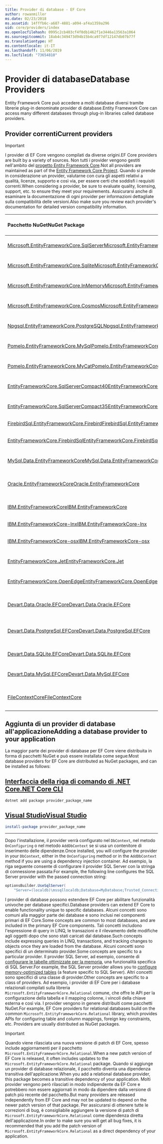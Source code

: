 ```yaml
---
title: Provider di database - EF Core
author: rowanmiller
ms.date: 02/23/2018
ms.assetid: 14fffb6c-a687-4881-a094-af4a1359a296
uid: core/providers/index
ms.openlocfilehash: 0995c2cb403cf4f0db1462f1e3446a13563a1064
ms.sourcegitcommit: 18ab4c349473d94b15b4ca977df12147db07b77f
ms.translationtype: HT
ms.contentlocale: it-IT
ms.lasthandoff: 11/06/2019
ms.locfileid: "73654810"
---
```

# <a name="database-providers"></a><span data-ttu-id="28ed2-102">Provider di database</span><span class="sxs-lookup"><span data-stu-id="28ed2-102">Database Providers</span></span>

<span data-ttu-id="28ed2-103">Entity Framework Core può accedere a molti database diversi tramite librerie plug-in denominate provider di database.</span><span class="sxs-lookup"><span data-stu-id="28ed2-103">Entity Framework Core can access many different databases through plug-in libraries called database providers.</span></span>

## <a name="current-providers"></a><span data-ttu-id="28ed2-104">Provider correnti</span><span class="sxs-lookup"><span data-stu-id="28ed2-104">Current providers</span></span>

> [!IMPORTANT]  
> <span data-ttu-id="28ed2-105">I provider di EF Core vengono compilati da diverse origini.</span><span class="sxs-lookup"><span data-stu-id="28ed2-105">EF Core providers are built by a variety of sources.</span></span> <span data-ttu-id="28ed2-106">Non tutti i provider vengono gestiti nell'ambito del [progetto Entity Framework Core](https://github.com/aspnet/EntityFrameworkCore).</span><span class="sxs-lookup"><span data-stu-id="28ed2-106">Not all providers are maintained as part of the [Entity Framework Core Project](https://github.com/aspnet/EntityFrameworkCore).</span></span> <span data-ttu-id="28ed2-107">Quando si prende in considerazione un provider, valutarne con cura gli aspetti relativi a qualità, licenze, supporto e così via, per essere certi che soddisfi i requisiti correnti.</span><span class="sxs-lookup"><span data-stu-id="28ed2-107">When considering a provider, be sure to evaluate quality, licensing, support, etc. to ensure they meet your requirements.</span></span> <span data-ttu-id="28ed2-108">Assicurarsi anche di esaminare la documentazione di ogni provider per informazioni dettagliate sulla compatibilità delle versioni.</span><span class="sxs-lookup"><span data-stu-id="28ed2-108">Also make sure you review each provider's documentation for detailed version compatibility information.</span></span>

| <span data-ttu-id="28ed2-109">Pacchetto NuGet</span><span class="sxs-lookup"><span data-stu-id="28ed2-109">NuGet Package</span></span>                                                                                                        | <span data-ttu-id="28ed2-110">Motori di database supportati</span><span class="sxs-lookup"><span data-stu-id="28ed2-110">Supported database engines</span></span> | <span data-ttu-id="28ed2-111">Gestore / fornitore</span><span class="sxs-lookup"><span data-stu-id="28ed2-111">Maintainer / Vendor</span></span>                                                           | <span data-ttu-id="28ed2-112">Note / requisiti</span><span class="sxs-lookup"><span data-stu-id="28ed2-112">Notes / Requirements</span></span> | <span data-ttu-id="28ed2-113">Collegamenti utili</span><span class="sxs-lookup"><span data-stu-id="28ed2-113">Useful links</span></span>                                                                                                                                                                                       |
|:---------------------------------------------------------------------------------------------------------------------|:---------------------------|:------------------------------------------------------------------------------|:---------------------|:---------------------------------------------------------------------------------------------------------------------------------------------------------------------------------------------------|
| [<span data-ttu-id="28ed2-114">Microsoft.EntityFrameworkCore.SqlServer</span><span class="sxs-lookup"><span data-stu-id="28ed2-114">Microsoft.EntityFrameworkCore.SqlServer</span></span>](https://www.nuget.org/packages/Microsoft.EntityFrameworkCore.SqlServer)    | <span data-ttu-id="28ed2-115">SQL Server 2012 e versioni successive</span><span class="sxs-lookup"><span data-stu-id="28ed2-115">SQL Server 2012 onwards</span></span>    | <span data-ttu-id="28ed2-116">[Progetto EF Core](https://github.com/aspnet/EntityFrameworkCore/) (Microsoft)</span><span class="sxs-lookup"><span data-stu-id="28ed2-116">[EF Core Project](https://github.com/aspnet/EntityFrameworkCore/) (Microsoft)</span></span> |                      | [<span data-ttu-id="28ed2-117">docs</span><span class="sxs-lookup"><span data-stu-id="28ed2-117">docs</span></span>](xref:core/providers/sql-server/index)                                                                                                                                                       |
| [<span data-ttu-id="28ed2-118">Microsoft.EntityFrameworkCore.Sqlite</span><span class="sxs-lookup"><span data-stu-id="28ed2-118">Microsoft.EntityFrameworkCore.Sqlite</span></span>](https://www.nuget.org/packages/Microsoft.EntityFrameworkCore.Sqlite)          | <span data-ttu-id="28ed2-119">SQLite 3.7 e versioni successive</span><span class="sxs-lookup"><span data-stu-id="28ed2-119">SQLite 3.7 onwards</span></span>         | <span data-ttu-id="28ed2-120">[Progetto EF Core](https://github.com/aspnet/EntityFrameworkCore/) (Microsoft)</span><span class="sxs-lookup"><span data-stu-id="28ed2-120">[EF Core Project](https://github.com/aspnet/EntityFrameworkCore/) (Microsoft)</span></span> |                      | [<span data-ttu-id="28ed2-121">docs</span><span class="sxs-lookup"><span data-stu-id="28ed2-121">docs</span></span>](xref:core/providers/sqlite/index)                                                                                                                                                           |
| [<span data-ttu-id="28ed2-122">Microsoft.EntityFrameworkCore.InMemory</span><span class="sxs-lookup"><span data-stu-id="28ed2-122">Microsoft.EntityFrameworkCore.InMemory</span></span>](https://www.nuget.org/packages/Microsoft.EntityFrameworkCore.InMemory)      | <span data-ttu-id="28ed2-123">Database in memoria EF Core</span><span class="sxs-lookup"><span data-stu-id="28ed2-123">EF Core in-memory database</span></span> | <span data-ttu-id="28ed2-124">[Progetto EF Core](https://github.com/aspnet/EntityFrameworkCore/) (Microsoft)</span><span class="sxs-lookup"><span data-stu-id="28ed2-124">[EF Core Project](https://github.com/aspnet/EntityFrameworkCore/) (Microsoft)</span></span> | <span data-ttu-id="28ed2-125">Solo per test</span><span class="sxs-lookup"><span data-stu-id="28ed2-125">For testing only</span></span>     | [<span data-ttu-id="28ed2-126">docs</span><span class="sxs-lookup"><span data-stu-id="28ed2-126">docs</span></span>](xref:core/providers/in-memory/index)                                                                                                                                                        |
| [<span data-ttu-id="28ed2-127">Microsoft.EntityFrameworkCore.Cosmos</span><span class="sxs-lookup"><span data-stu-id="28ed2-127">Microsoft.EntityFrameworkCore.Cosmos</span></span>](https://www.nuget.org/packages/Microsoft.EntityFrameworkCore.Cosmos)          | <span data-ttu-id="28ed2-128">API SQL di Azure Cosmos DB</span><span class="sxs-lookup"><span data-stu-id="28ed2-128">Azure Cosmos DB SQL API</span></span>    | <span data-ttu-id="28ed2-129">[Progetto EF Core](https://github.com/aspnet/EntityFrameworkCore/) (Microsoft)</span><span class="sxs-lookup"><span data-stu-id="28ed2-129">[EF Core Project](https://github.com/aspnet/EntityFrameworkCore/) (Microsoft)</span></span> |                      | [<span data-ttu-id="28ed2-130">docs</span><span class="sxs-lookup"><span data-stu-id="28ed2-130">docs</span></span>](xref:core/providers/cosmos/index)                                                                                                                                                           |
| [<span data-ttu-id="28ed2-131">Npgsql.EntityFrameworkCore.PostgreSQL</span><span class="sxs-lookup"><span data-stu-id="28ed2-131">Npgsql.EntityFrameworkCore.PostgreSQL</span></span>](https://www.nuget.org/packages/Npgsql.EntityFrameworkCore.PostgreSQL)        | <span data-ttu-id="28ed2-132">PostgreSQL</span><span class="sxs-lookup"><span data-stu-id="28ed2-132">PostgreSQL</span></span>                 | [<span data-ttu-id="28ed2-133">Team di sviluppo Npgsql</span><span class="sxs-lookup"><span data-stu-id="28ed2-133">Npgsql Development Team</span></span>](https://github.com/npgsql)                          |                      | [<span data-ttu-id="28ed2-134">docs</span><span class="sxs-lookup"><span data-stu-id="28ed2-134">docs</span></span>](https://www.npgsql.org/efcore/index.html)                                                                                                                                                   |
| [<span data-ttu-id="28ed2-135">Pomelo.EntityFrameworkCore.MySql</span><span class="sxs-lookup"><span data-stu-id="28ed2-135">Pomelo.EntityFrameworkCore.MySql</span></span>](https://www.nuget.org/packages/Pomelo.EntityFrameworkCore.MySql)                  | <span data-ttu-id="28ed2-136">MySQL, MariaDB</span><span class="sxs-lookup"><span data-stu-id="28ed2-136">MySQL, MariaDB</span></span>             | [<span data-ttu-id="28ed2-137">Progetto Pomelo Foundation</span><span class="sxs-lookup"><span data-stu-id="28ed2-137">Pomelo Foundation Project</span></span>](https://github.com/PomeloFoundation)              |                      | [<span data-ttu-id="28ed2-138">leggimi</span><span class="sxs-lookup"><span data-stu-id="28ed2-138">readme</span></span>](https://github.com/PomeloFoundation/Pomelo.EntityFrameworkCore.MySql/blob/master/README.md)                                                                                               |
| [<span data-ttu-id="28ed2-139">Pomelo.EntityFrameworkCore.MyCat</span><span class="sxs-lookup"><span data-stu-id="28ed2-139">Pomelo.EntityFrameworkCore.MyCat</span></span>](https://www.nuget.org/packages/Pomelo.EntityFrameworkCore.MyCat)                  | <span data-ttu-id="28ed2-140">Server MyCAT</span><span class="sxs-lookup"><span data-stu-id="28ed2-140">MyCAT Server</span></span>               | [<span data-ttu-id="28ed2-141">Progetto Pomelo Foundation</span><span class="sxs-lookup"><span data-stu-id="28ed2-141">Pomelo Foundation Project</span></span>](https://github.com/PomeloFoundation)              | <span data-ttu-id="28ed2-142">Solo versione preliminare</span><span class="sxs-lookup"><span data-stu-id="28ed2-142">Prerelease only</span></span>      | [<span data-ttu-id="28ed2-143">leggimi</span><span class="sxs-lookup"><span data-stu-id="28ed2-143">readme</span></span>](https://github.com/PomeloFoundation/Pomelo.EntityFrameworkCore.MyCat/blob/master/README.md)                                                                                               |
| [<span data-ttu-id="28ed2-144">EntityFrameworkCore.SqlServerCompact40</span><span class="sxs-lookup"><span data-stu-id="28ed2-144">EntityFrameworkCore.SqlServerCompact40</span></span>](https://www.nuget.org/packages/EntityFrameworkCore.SqlServerCompact40)      | <span data-ttu-id="28ed2-145">SQL Server Compact 4.0</span><span class="sxs-lookup"><span data-stu-id="28ed2-145">SQL Server Compact 4.0</span></span>     | [<span data-ttu-id="28ed2-146">Erik Ejlskov Jensen</span><span class="sxs-lookup"><span data-stu-id="28ed2-146">Erik Ejlskov Jensen</span></span>](https://github.com/ErikEJ/)                             | <span data-ttu-id="28ed2-147">.NET Framework</span><span class="sxs-lookup"><span data-stu-id="28ed2-147">.NET Framework</span></span>       | [<span data-ttu-id="28ed2-148">wiki</span><span class="sxs-lookup"><span data-stu-id="28ed2-148">wiki</span></span>](https://github.com/ErikEJ/EntityFramework.SqlServerCompact/wiki/Using-EF-Core-with-SQL-Server-Compact-in-Traditional-.NET-Applications)                                                     |
| [<span data-ttu-id="28ed2-149">EntityFrameworkCore.SqlServerCompact35</span><span class="sxs-lookup"><span data-stu-id="28ed2-149">EntityFrameworkCore.SqlServerCompact35</span></span>](https://www.nuget.org/packages/EntityFrameworkCore.SqlServerCompact35)      | <span data-ttu-id="28ed2-150">SQL Server Compact 3.5</span><span class="sxs-lookup"><span data-stu-id="28ed2-150">SQL Server Compact 3.5</span></span>     | [<span data-ttu-id="28ed2-151">Erik Ejlskov Jensen</span><span class="sxs-lookup"><span data-stu-id="28ed2-151">Erik Ejlskov Jensen</span></span>](https://github.com/ErikEJ/)                             | <span data-ttu-id="28ed2-152">.NET Framework</span><span class="sxs-lookup"><span data-stu-id="28ed2-152">.NET Framework</span></span>       | [<span data-ttu-id="28ed2-153">wiki</span><span class="sxs-lookup"><span data-stu-id="28ed2-153">wiki</span></span>](https://github.com/ErikEJ/EntityFramework.SqlServerCompact/wiki/Using-EF-Core-with-SQL-Server-Compact-in-Traditional-.NET-Applications)                                                     |
| [<span data-ttu-id="28ed2-154">FirebirdSql.EntityFrameworkCore.Firebird</span><span class="sxs-lookup"><span data-stu-id="28ed2-154">FirebirdSql.EntityFrameworkCore.Firebird</span></span>](https://www.nuget.org/packages/FirebirdSql.EntityFrameworkCore.Firebird/) | <span data-ttu-id="28ed2-155">Firebird 2.5 e 3.x</span><span class="sxs-lookup"><span data-stu-id="28ed2-155">Firebird 2.5 and 3.x</span></span>       | [<span data-ttu-id="28ed2-156">Jiří Činčura</span><span class="sxs-lookup"><span data-stu-id="28ed2-156">Jiří Činčura</span></span>](https://github.com/cincuranet)                                 |                      | [<span data-ttu-id="28ed2-157">docs</span><span class="sxs-lookup"><span data-stu-id="28ed2-157">docs</span></span>](https://github.com/cincuranet/FirebirdSql.Data.FirebirdClient/blob/master/Provider/docs/entity-framework-core.md)                                                                           |
| [<span data-ttu-id="28ed2-158">EntityFrameworkCore.FirebirdSql</span><span class="sxs-lookup"><span data-stu-id="28ed2-158">EntityFrameworkCore.FirebirdSql</span></span>](https://www.nuget.org/packages/EntityFrameworkCore.FirebirdSql/)                   | <span data-ttu-id="28ed2-159">Firebird 2.5 e 3.x</span><span class="sxs-lookup"><span data-stu-id="28ed2-159">Firebird 2.5 and 3.x</span></span>       | [<span data-ttu-id="28ed2-160">Rafael Almeida</span><span class="sxs-lookup"><span data-stu-id="28ed2-160">Rafael Almeida</span></span>](https://github.com/ralmsdeveloper)                           |                      | [<span data-ttu-id="28ed2-161">wiki</span><span class="sxs-lookup"><span data-stu-id="28ed2-161">wiki</span></span>](https://github.com/ralmsdeveloper/EntityFrameworkCore.FirebirdSQL/wiki)                                                                                                                     |
| [<span data-ttu-id="28ed2-162">MySql.Data.EntityFrameworkCore</span><span class="sxs-lookup"><span data-stu-id="28ed2-162">MySql.Data.EntityFrameworkCore</span></span>](https://www.nuget.org/packages/MySql.Data.EntityFrameworkCore)                      | <span data-ttu-id="28ed2-163">MySQL</span><span class="sxs-lookup"><span data-stu-id="28ed2-163">MySQL</span></span>                      | <span data-ttu-id="28ed2-164">[Progetto MySQL](https://dev.mysql.com) (Oracle)</span><span class="sxs-lookup"><span data-stu-id="28ed2-164">[MySQL project](https://dev.mysql.com) (Oracle)</span></span>                               |                      | [<span data-ttu-id="28ed2-165">docs</span><span class="sxs-lookup"><span data-stu-id="28ed2-165">docs</span></span>](https://dev.mysql.com/doc/connector-net/en/connector-net-entityframework-core.html)                                                                                                         |
| [<span data-ttu-id="28ed2-166">Oracle.EntityFrameworkCore</span><span class="sxs-lookup"><span data-stu-id="28ed2-166">Oracle.EntityFrameworkCore</span></span>](https://www.nuget.org/packages/Oracle.EntityFrameworkCore/)                             | <span data-ttu-id="28ed2-167">Oracle DB 11.2 e versioni successive</span><span class="sxs-lookup"><span data-stu-id="28ed2-167">Oracle DB 11.2 onwards</span></span>     | [<span data-ttu-id="28ed2-168">Oracle</span><span class="sxs-lookup"><span data-stu-id="28ed2-168">Oracle</span></span>](https://www.oracle.com/technetwork/topics/dotnet/)                   | <span data-ttu-id="28ed2-169">Prerelease</span><span class="sxs-lookup"><span data-stu-id="28ed2-169">Prerelease</span></span>           | [<span data-ttu-id="28ed2-170">Sito Web</span><span class="sxs-lookup"><span data-stu-id="28ed2-170">website</span></span>](https://www.oracle.com/technetwork/topics/dotnet/)                                                                                                                                       |
| [<span data-ttu-id="28ed2-171">IBM.EntityFrameworkCore</span><span class="sxs-lookup"><span data-stu-id="28ed2-171">IBM.EntityFrameworkCore</span></span>](https://www.nuget.org/packages/IBM.EntityFrameworkCore)                                    | <span data-ttu-id="28ed2-172">Db2, Informix</span><span class="sxs-lookup"><span data-stu-id="28ed2-172">Db2, Informix</span></span>              | [<span data-ttu-id="28ed2-173">IBM</span><span class="sxs-lookup"><span data-stu-id="28ed2-173">IBM</span></span>](https://ibm.com)                                                        | <span data-ttu-id="28ed2-174">Versione di Windows</span><span class="sxs-lookup"><span data-stu-id="28ed2-174">Windows version</span></span>      | [<span data-ttu-id="28ed2-175">Blog</span><span class="sxs-lookup"><span data-stu-id="28ed2-175">blog</span></span>](https://www.ibm.com/developerworks/community/blogs/96960515-2ea1-4391-8170-b0515d08e4da/entry/Creating_Entity_Data_Model_using_IBM_Data_Server_providers_for_Entity_Framework_Core?lang=en) |
| [<span data-ttu-id="28ed2-176">IBM.EntityFrameworkCore-lnx</span><span class="sxs-lookup"><span data-stu-id="28ed2-176">IBM.EntityFrameworkCore-lnx</span></span>](https://www.nuget.org/packages/IBM.EntityFrameworkCore-lnx)                            | <span data-ttu-id="28ed2-177">Db2, Informix</span><span class="sxs-lookup"><span data-stu-id="28ed2-177">Db2, Informix</span></span>              | [<span data-ttu-id="28ed2-178">IBM</span><span class="sxs-lookup"><span data-stu-id="28ed2-178">IBM</span></span>](https://ibm.com)                                                        | <span data-ttu-id="28ed2-179">Versione di Linux</span><span class="sxs-lookup"><span data-stu-id="28ed2-179">Linux version</span></span>        | [<span data-ttu-id="28ed2-180">Blog</span><span class="sxs-lookup"><span data-stu-id="28ed2-180">blog</span></span>](https://www.ibm.com/developerworks/community/blogs/96960515-2ea1-4391-8170-b0515d08e4da/entry/Creating_Entity_Data_Model_using_IBM_Data_Server_providers_for_Entity_Framework_Core?lang=en) |
| [<span data-ttu-id="28ed2-181">IBM.EntityFrameworkCore-osx</span><span class="sxs-lookup"><span data-stu-id="28ed2-181">IBM.EntityFrameworkCore-osx</span></span>](https://www.nuget.org/packages/IBM.EntityFrameworkCore-osx)                            | <span data-ttu-id="28ed2-182">Db2, Informix</span><span class="sxs-lookup"><span data-stu-id="28ed2-182">Db2, Informix</span></span>              | [<span data-ttu-id="28ed2-183">IBM</span><span class="sxs-lookup"><span data-stu-id="28ed2-183">IBM</span></span>](https://ibm.com)                                                        | <span data-ttu-id="28ed2-184">Versione macOS</span><span class="sxs-lookup"><span data-stu-id="28ed2-184">macOS version</span></span>        | [<span data-ttu-id="28ed2-185">Blog</span><span class="sxs-lookup"><span data-stu-id="28ed2-185">blog</span></span>](https://www.ibm.com/developerworks/community/blogs/96960515-2ea1-4391-8170-b0515d08e4da/entry/Creating_Entity_Data_Model_using_IBM_Data_Server_providers_for_Entity_Framework_Core?lang=en) |
| [<span data-ttu-id="28ed2-186">EntityFrameworkCore.Jet</span><span class="sxs-lookup"><span data-stu-id="28ed2-186">EntityFrameworkCore.Jet</span></span>](https://www.nuget.org/packages/EntityFrameworkCore.Jet/)                                   | <span data-ttu-id="28ed2-187">File di Microsoft Access</span><span class="sxs-lookup"><span data-stu-id="28ed2-187">Microsoft Access files</span></span>     | [<span data-ttu-id="28ed2-188">Bubi</span><span class="sxs-lookup"><span data-stu-id="28ed2-188">Bubi</span></span>](https://github.com/bubibubi)                                           | <span data-ttu-id="28ed2-189">.NET Framework</span><span class="sxs-lookup"><span data-stu-id="28ed2-189">.NET Framework</span></span>       | [<span data-ttu-id="28ed2-190">leggimi</span><span class="sxs-lookup"><span data-stu-id="28ed2-190">readme</span></span>](https://github.com/bubibubi/EntityFrameworkCore.Jet/blob/master/docs/README.md)                                                                                                           |
| [<span data-ttu-id="28ed2-191">EntityFrameworkCore.OpenEdge</span><span class="sxs-lookup"><span data-stu-id="28ed2-191">EntityFrameworkCore.OpenEdge</span></span>](https://www.nuget.org/packages/EntityFrameworkCore.OpenEdge/)                         | <span data-ttu-id="28ed2-192">Progress OpenEdge</span><span class="sxs-lookup"><span data-stu-id="28ed2-192">Progress OpenEdge</span></span>          | [<span data-ttu-id="28ed2-193">Alex Wiese</span><span class="sxs-lookup"><span data-stu-id="28ed2-193">Alex Wiese</span></span>](https://github.com/alexwiese)                                    |                      | [<span data-ttu-id="28ed2-194">leggimi</span><span class="sxs-lookup"><span data-stu-id="28ed2-194">readme</span></span>](https://github.com/alexwiese/EntityFrameworkCore.OpenEdge/blob/master/README.md)                                                                                                          |
| [<span data-ttu-id="28ed2-195">Devart.Data.Oracle.EFCore</span><span class="sxs-lookup"><span data-stu-id="28ed2-195">Devart.Data.Oracle.EFCore</span></span>](https://www.nuget.org/packages/Devart.Data.Oracle.EFCore/)                               | <span data-ttu-id="28ed2-196">Oracle DB 9.2.0.4 e versioni successive</span><span class="sxs-lookup"><span data-stu-id="28ed2-196">Oracle DB 9.2.0.4 onwards</span></span>  | [<span data-ttu-id="28ed2-197">DevArt</span><span class="sxs-lookup"><span data-stu-id="28ed2-197">DevArt</span></span>](https://www.devart.com/)                                             | <span data-ttu-id="28ed2-198">Paid</span><span class="sxs-lookup"><span data-stu-id="28ed2-198">Paid</span></span>                 | [<span data-ttu-id="28ed2-199">docs</span><span class="sxs-lookup"><span data-stu-id="28ed2-199">docs</span></span>](https://www.devart.com/dotconnect/oracle/docs/)                                                                                                                                             |
| [<span data-ttu-id="28ed2-200">Devart.Data.PostgreSql.EFCore</span><span class="sxs-lookup"><span data-stu-id="28ed2-200">Devart.Data.PostgreSql.EFCore</span></span>](https://www.nuget.org/packages/Devart.Data.PostgreSql.EFCore/)                       | <span data-ttu-id="28ed2-201">PostgreSQL 8.0 e versioni successive</span><span class="sxs-lookup"><span data-stu-id="28ed2-201">PostgreSQL 8.0 onwards</span></span>     | [<span data-ttu-id="28ed2-202">DevArt</span><span class="sxs-lookup"><span data-stu-id="28ed2-202">DevArt</span></span>](https://www.devart.com/)                                             | <span data-ttu-id="28ed2-203">Paid</span><span class="sxs-lookup"><span data-stu-id="28ed2-203">Paid</span></span>                 | [<span data-ttu-id="28ed2-204">docs</span><span class="sxs-lookup"><span data-stu-id="28ed2-204">docs</span></span>](https://www.devart.com/dotconnect/postgresql/docs/)                                                                                                                                         |
| [<span data-ttu-id="28ed2-205">Devart.Data.SQLite.EFCore</span><span class="sxs-lookup"><span data-stu-id="28ed2-205">Devart.Data.SQLite.EFCore</span></span>](https://www.nuget.org/packages/Devart.Data.SQLite.EFCore/)                               | <span data-ttu-id="28ed2-206">SQLite 3 e versioni successive</span><span class="sxs-lookup"><span data-stu-id="28ed2-206">SQLite 3 onwards</span></span>           | [<span data-ttu-id="28ed2-207">DevArt</span><span class="sxs-lookup"><span data-stu-id="28ed2-207">DevArt</span></span>](https://www.devart.com/)                                             | <span data-ttu-id="28ed2-208">Paid</span><span class="sxs-lookup"><span data-stu-id="28ed2-208">Paid</span></span>                 | [<span data-ttu-id="28ed2-209">docs</span><span class="sxs-lookup"><span data-stu-id="28ed2-209">docs</span></span>](https://www.devart.com/dotconnect/sqlite/docs/)                                                                                                                                             |
| [<span data-ttu-id="28ed2-210">Devart.Data.MySql.EFCore</span><span class="sxs-lookup"><span data-stu-id="28ed2-210">Devart.Data.MySql.EFCore</span></span>](https://www.nuget.org/packages/Devart.Data.MySql.EFCore/)                                 | <span data-ttu-id="28ed2-211">MySQL 5 e versioni successive</span><span class="sxs-lookup"><span data-stu-id="28ed2-211">MySQL 5 onwards</span></span>            | [<span data-ttu-id="28ed2-212">DevArt</span><span class="sxs-lookup"><span data-stu-id="28ed2-212">DevArt</span></span>](https://www.devart.com/)                                             | <span data-ttu-id="28ed2-213">Paid</span><span class="sxs-lookup"><span data-stu-id="28ed2-213">Paid</span></span>                 | [<span data-ttu-id="28ed2-214">docs</span><span class="sxs-lookup"><span data-stu-id="28ed2-214">docs</span></span>](https://www.devart.com/dotconnect/mysql/docs/)                                                                                                                                              |
| [<span data-ttu-id="28ed2-215">FileContextCore</span><span class="sxs-lookup"><span data-stu-id="28ed2-215">FileContextCore</span></span>](https://www.nuget.org/packages/FileContextCore/)                                 | <span data-ttu-id="28ed2-216">Archivia i dati nei file</span><span class="sxs-lookup"><span data-stu-id="28ed2-216">Stores data in files</span></span>            | [<span data-ttu-id="28ed2-217">Morris Janatzek</span><span class="sxs-lookup"><span data-stu-id="28ed2-217">Morris Janatzek</span></span>](https://github.com/morrisjdev)                                             | <span data-ttu-id="28ed2-218">A scopo di sviluppo</span><span class="sxs-lookup"><span data-stu-id="28ed2-218">For development purposes</span></span>                 | [<span data-ttu-id="28ed2-219">leggimi</span><span class="sxs-lookup"><span data-stu-id="28ed2-219">readme</span></span>](https://github.com/morrisjdev/FileContextCore/blob/master/README.md)                                                                                                                                              |

## <a name="adding-a-database-provider-to-your-application"></a><span data-ttu-id="28ed2-220">Aggiunta di un provider di database all'applicazione</span><span class="sxs-lookup"><span data-stu-id="28ed2-220">Adding a database provider to your application</span></span>

<span data-ttu-id="28ed2-221">La maggior parte dei provider di database per EF Core viene distribuita in forma di pacchetti NuGet e può essere installata come segue:</span><span class="sxs-lookup"><span data-stu-id="28ed2-221">Most database providers for EF Core are distributed as NuGet packages, and can be installed as follows:</span></span>

## <a name="net-core-clitabdotnet-core-cli"></a>[<span data-ttu-id="28ed2-222">Interfaccia della riga di comando di .NET Core</span><span class="sxs-lookup"><span data-stu-id="28ed2-222">.NET Core CLI</span></span>](#tab/dotnet-core-cli)

``` console
dotnet add package provider_package_name
```

## <a name="visual-studiotabvs"></a>[<span data-ttu-id="28ed2-223">Visual Studio</span><span class="sxs-lookup"><span data-stu-id="28ed2-223">Visual Studio</span></span>](#tab/vs)

``` powershell
install-package provider_package_name
```

***

<span data-ttu-id="28ed2-224">Dopo l'installazione, il provider verrà configurato nel `DbContext`, nel metodo `OnConfiguring` o nel metodo `AddDbContext` se si usa un contenitore di inserimento delle dipendenze.</span><span class="sxs-lookup"><span data-stu-id="28ed2-224">Once installed, you will configure the provider in your `DbContext`, either in the `OnConfiguring` method or in the `AddDbContext` method if you are using a dependency injection container.</span></span>
<span data-ttu-id="28ed2-225">Ad esempio, la riga seguente consente di configurare il provider SQL Server con la stringa di connessione passata:</span><span class="sxs-lookup"><span data-stu-id="28ed2-225">For example, the following line configures the SQL Server provider with the passed connection string:</span></span>

``` csharp
optionsBuilder.UseSqlServer(
    "Server=(localdb)\mssqllocaldb;Database=MyDatabase;Trusted_Connection=True;");
```  

<span data-ttu-id="28ed2-226">I provider di database possono estendere EF Core per abilitare funzionalità univoche per database specifici.</span><span class="sxs-lookup"><span data-stu-id="28ed2-226">Database providers can extend EF Core to enable functionality unique to specific databases.</span></span>
<span data-ttu-id="28ed2-227">Alcuni concetti sono comuni alla maggior parte dei database e sono inclusi nei componenti primari di EF Core.</span><span class="sxs-lookup"><span data-stu-id="28ed2-227">Some concepts are common to most databases, and are included in the primary EF Core components.</span></span>
<span data-ttu-id="28ed2-228">Tali concetti includono l'espressione di query in LINQ, le transazioni e il rilevamento delle modifiche agli oggetti dopo che sono stati caricati dal database.</span><span class="sxs-lookup"><span data-stu-id="28ed2-228">Such concepts include expressing queries in LINQ, transactions, and tracking changes to objects once they are loaded from the database.</span></span>
<span data-ttu-id="28ed2-229">Alcuni concetti sono specifici di un determinato provider.</span><span class="sxs-lookup"><span data-stu-id="28ed2-229">Some concepts are specific to a particular provider.</span></span>
<span data-ttu-id="28ed2-230">Il provider SQL Server, ad esempio, consente di [configurare le tabelle ottimizzate per la memoria](xref:core/providers/sql-server/memory-optimized-tables), una funzionalità specifica di SQL Server.</span><span class="sxs-lookup"><span data-stu-id="28ed2-230">For example, the SQL Server provider allows you to [configure memory-optimized tables](xref:core/providers/sql-server/memory-optimized-tables) (a feature specific to SQL Server).</span></span>
<span data-ttu-id="28ed2-231">Altri concetti sono specifici di una classe di provider.</span><span class="sxs-lookup"><span data-stu-id="28ed2-231">Other concepts are specific to a class of providers.</span></span>
<span data-ttu-id="28ed2-232">Ad esempio, i provider di EF Core per i database relazionali compilati sulla libreria `Microsoft.EntityFrameworkCore.Relational` comune, che offre le API per la configurazione della tabella e il mapping colonne, i vincoli della chiave esterna e così via. I provider vengono in genere distribuiti come pacchetti NuGet.</span><span class="sxs-lookup"><span data-stu-id="28ed2-232">For example, EF Core providers for relational databases build on the common `Microsoft.EntityFrameworkCore.Relational` library, which provides APIs for configuring table and column mappings, foreign key constraints, etc. Providers are usually distributed as NuGet packages.</span></span>

> [!IMPORTANT]  
> <span data-ttu-id="28ed2-233">Quando viene rilasciata una nuova versione di patch di EF Core, spesso include aggiornamenti per il pacchetto `Microsoft.EntityFrameworkCore.Relational`.</span><span class="sxs-lookup"><span data-stu-id="28ed2-233">When a new patch version of EF Core is released, it often includes updates to the `Microsoft.EntityFrameworkCore.Relational` package.</span></span>
> <span data-ttu-id="28ed2-234">Quando si aggiunge un provider di database relazionale, il pacchetto diventa una dipendenza transitiva dell'applicazione.</span><span class="sxs-lookup"><span data-stu-id="28ed2-234">When you add a relational database provider, this package becomes a transitive dependency of your application.</span></span>
> <span data-ttu-id="28ed2-235">Molti provider vengono però rilasciati in modo indipendente da EF Core e potrebbero non essere aggiornati in modo da dipendere dalla versione di patch più recente del pacchetto.</span><span class="sxs-lookup"><span data-stu-id="28ed2-235">But many providers are released independently from EF Core and may not be updated to depend on the newer patch version of that package.</span></span>
> <span data-ttu-id="28ed2-236">Per assicurarsi di ottenere tutte le correzioni di bug, è consigliabile aggiungere la versione di patch di `Microsoft.EntityFrameworkCore.Relational` come dipendenza diretta dell'applicazione.</span><span class="sxs-lookup"><span data-stu-id="28ed2-236">In order to make sure you will get all bug fixes, it is recommended that you add the patch version of `Microsoft.EntityFrameworkCore.Relational` as a direct dependency of your application.</span></span>
